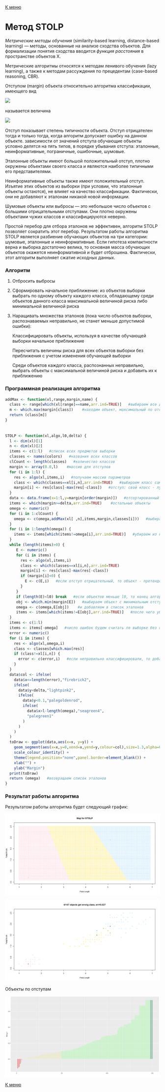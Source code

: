 [К меню](https://github.com/Inc1ementia/ML1)

# Метод STOLP

*Метрические методы обучения* (similarity-based learning, distance-based learning) — методы, основанные на анализе сходства объектов. Для формализации понятия сходства вводится *функция расстояния* в пространстве объектов X.

Метрические алгоритмы относятся к методам ленивого обучения (lazy learning), а также к методам рассуждения по прецедентам (case-based reasoning, CBR).

Отступом (margin) объекта относительно алгоритма классификации, имеющего вид

<img src="https://render.githubusercontent.com/render/math?math=a(u)%20%3D%5Carg%5Cmin_%7By%5Cin%20Y%7D%20%7BW%7D_%7By%7D(u%2C%7BX%7D%5E%7Bl%7D)">

называется величина

<img src="https://render.githubusercontent.com/render/math?math=M(%7Bx%7D_%7Bi%7D)%20%3D%7BW%7D_%7B%7By%7D_%7Bi%7D%7D(%7Bx%7D_%7Bi%7D%2C%7BX%7D%5E%7Bl%7D)%20-%20%5Cmax_%7By%5Cin%20Y%5Cbackslash%5C%7B%7By%7D_%7Bi%7D%5C%7D%7D%20%7BW%7D_%7By%7D(%20%7Bx%7D_%7Bi%7D%2C%7BX%7D%5E%7Bl%7D)">

Отступ показывает степень типичности объекта. Отступ отрицателен тогда и только тогда, когда алгоритм допускает ошибку на данном объекте. зависимости от значений отступа обучающие объекты условно делятся на пять типов, в порядке убывания отступа: эталонные, неинформативные, пограничные, ошибочные, шумовые. 

Эталонные объекты имеют большой положительный отступ, плотно окружены объектами своего класса и являются наиболее типичными его представителями.

Неинформативные объекты также имеют положительный отступ. Изъятие этих объектов из выборки (при условии, что эталонные объекты остаются), не влияет на качество классификации. Фактически, они не добавляют к эталонам никакой новой информации. 

Шумовые объекты или выбросы — это небольшое число объектов с большими отрицательными отступами. Они плотно окружены объектами чужих классов и классифицируются неверно.

Простой перебор для отбора эталонов не эффективен, алгоритм STOLP позволяет сократить этот перебор. Результатом работы алгоритма STOLP является разбиение обучающих объектов на три категории: шумовые, эталонные и неинформативные. Если гипотеза компактности верна и выборка достаточно велика, то основная масса обучающих объектов окажется неинформативной и будет отброшена. Фактически, этот алгоритм выполняет сжатие исходных данных.

### Алгоритм

1. Отбросить выбросы

2. Сформировать начальное приближение: из объектов выборки выбрать по одному объекту каждого класса, обладающему среди объектов данного класса максимальной величиной риска либо минимальной величиной риска

3. Наращивать множества эталонов (пока число объектов выборки, распознаваемых неправильно, не станет меньше допустимой ошибки):

   Классифицировать объекты, используя в качестве обучающей выборки начальное приближение

   Пересчитать величины риска для всех объектов выборки без приближения с учетом изменения обучающей выборки

   Среди объектов каждого класса, распознанных неправильно, выбрать объекты с максимальной величиной риска и добавить их к приближению

### Программная реализация алгоритма

```R
addMax <- function(xl,range,margin,name) {
  class <- range[which(xl[range]==name,arr.ind=TRUE)]   #выбираем все доступные элементы указанного класса
  m <- which.max(margin[class])    #находим объект, максимальный по отступу
  return (class[m])
}


STOLP <- function(xl,algo,l0,delta) {
  l <- dim(xl)[1]
  n <- dim(xl)[2]
  items <- c(1:l)   #список всех предметов выборки
  classes <- names(colors)   #названия всех классов
  clCount <- length(classes)   #количество классов
  margin <- array(0.0,l)    #массив для отступов
  for (i in 1:l) {
    res <- algo(xl,items,i)   #получаем массив параметров
    class <- which(classes==xl[i,n],arr.ind=TRUE)   #выбираем класс самого объекта
    margin[i] <- res[class]-max(res[-class])   #отступ: свой класс - лучший чужой
  }
  data <- data.frame(x=1:l,y=margin[order(margin)])   #отсортированный массив отступов
  items <- which(margin>=delta,arr.ind=TRUE)    #остальные объекты
  omega <- numeric()
  for (i in 1:clCount) {
    omega <- c(omega,addMax(xl[ ,n],items,margin,classes[i]))   #выбираем по одному самому мощному элементу из каждого класса
  }
  for (i in 1:length(omega)) {
    items <- items[which(items!=omega[i],arr.ind=TRUE)]   #убираем из нераспознанных элементов эталоны
  }
  while (length(items)>0) {
     E <- numeric()
     for (i in items) {
       res <- algo(xl,items,i)
       class <- which(classes==xl[i,n],arr.ind=TRUE)
       margin[i] <- res[class]-max(res[-class])
       if (margin[i]<0) {
         E <- c(E,i)   #если отступ отрицательный, то объект - претендент на то, чтобы стать эталоном
       }
     }
     if (length(E)<l0) break   #если объектов меньше l0, то конец алгоритма
     obj <- which.min(margin[E])   #выбираем объект с минимальным отступом
     omega <- c(omega,E[obj])    #и добавляем в список эталонов
     items <- items[which(items!=E[obj],arr.ind=TRUE)]   #после чего убираем его из списка проверяемых объектов
  }
  items <- c(1:l)
  items <- items[-omega]   #число ошибок будем считать по выборке без объектов
  error <- numeric()
  for (i in items) {
    res <- algo(xl,omega,i)    
    class <- classes[which.max(res)]
    if (class!=xl[i,n]) {
      error <- c(error,i)   #если неправильно классифицировали, то добавляем в список ошибок
    }
  }
  data$col <- ifelse(
    data$x<=length(error),"firebrick2",
    ifelse(
      data$y<delta,"lightpink2",
      ifelse(
        data$y<0.1,"palegoldenrod",
        ifelse(
          data$x>l-length(omega),"seagreen4",
          "palegreen1"
        )
      )
    )
  )
  toDraw <- ggplot(data,aes(x=x, y=y)) +
    geom_segment(aes(x=x,y=0,xend=x,yend=y,colour=col),size=1.3,alpha=0.9) +
    scale_colour_identity() +
    theme(legend.position="none",panel.border=element_blank()) +
    xlab("") +
    ylab("Margin")
  print(toDraw)
  return (omega)   #возвращаем список эталонов
}
```

### Результат работы алгоритма

Результатом работы алгоритма будет следующий график:

![STOLP](STOLP.png)

![STOLPEtalons](STOLPEtalons.png)

Объекты по отступам

![STOLPMargin](STOLPMargin.png)

[К меню](https://github.com/Inc1ementia/ML1)
